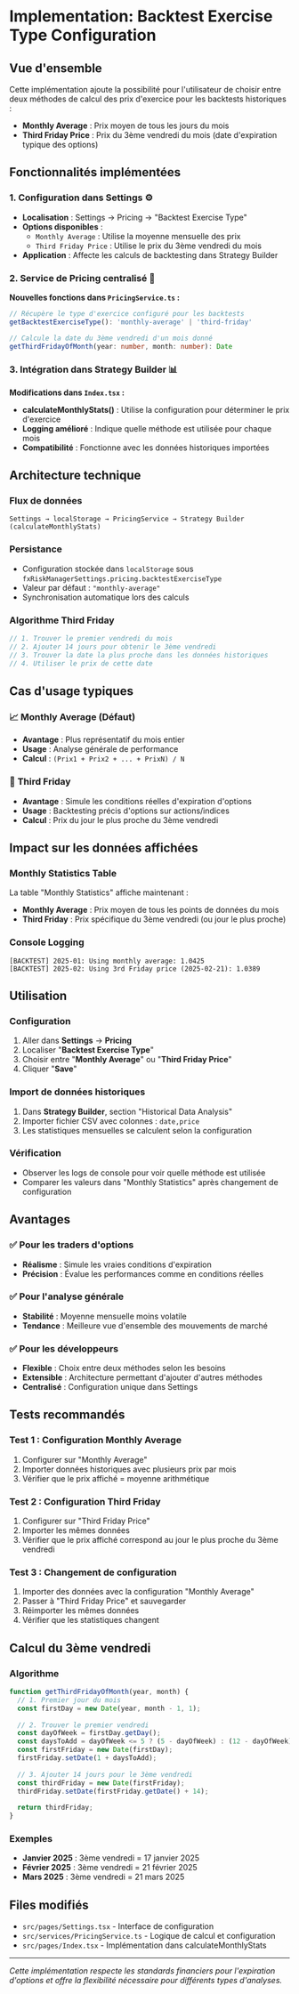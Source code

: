 # Implementation: Backtest Exercise Type Configuration

## Vue d'ensemble

Cette implémentation ajoute la possibilité pour l'utilisateur de choisir entre deux méthodes de calcul des prix d'exercice pour les backtests historiques :

- **Monthly Average** : Prix moyen de tous les jours du mois
- **Third Friday Price** : Prix du 3ème vendredi du mois (date d'expiration typique des options)

## Fonctionnalités implémentées

### 1. Configuration dans Settings ⚙️

- **Localisation** : Settings → Pricing → "Backtest Exercise Type"
- **Options disponibles** :
  - `Monthly Average` : Utilise la moyenne mensuelle des prix
  - `Third Friday Price` : Utilise le prix du 3ème vendredi du mois
- **Application** : Affecte les calculs de backtesting dans Strategy Builder

### 2. Service de Pricing centralisé 🔧

**Nouvelles fonctions dans `PricingService.ts` :**

```typescript
// Récupère le type d'exercice configuré pour les backtests
getBacktestExerciseType(): 'monthly-average' | 'third-friday'

// Calcule la date du 3ème vendredi d'un mois donné
getThirdFridayOfMonth(year: number, month: number): Date
```

### 3. Intégration dans Strategy Builder 📊

**Modifications dans `Index.tsx` :**

- **calculateMonthlyStats()** : Utilise la configuration pour déterminer le prix d'exercice
- **Logging amélioré** : Indique quelle méthode est utilisée pour chaque mois
- **Compatibilité** : Fonctionne avec les données historiques importées

## Architecture technique

### Flux de données

```
Settings → localStorage → PricingService → Strategy Builder (calculateMonthlyStats)
```

### Persistance

- Configuration stockée dans `localStorage` sous `fxRiskManagerSettings.pricing.backtestExerciseType`
- Valeur par défaut : `"monthly-average"`
- Synchronisation automatique lors des calculs

### Algorithme Third Friday

```typescript
// 1. Trouver le premier vendredi du mois
// 2. Ajouter 14 jours pour obtenir le 3ème vendredi
// 3. Trouver la date la plus proche dans les données historiques
// 4. Utiliser le prix de cette date
```

## Cas d'usage typiques

### 📈 **Monthly Average (Défaut)**
- **Avantage** : Plus représentatif du mois entier
- **Usage** : Analyse générale de performance
- **Calcul** : `(Prix1 + Prix2 + ... + PrixN) / N`

### 📅 **Third Friday**
- **Avantage** : Simule les conditions réelles d'expiration d'options
- **Usage** : Backtesting précis d'options sur actions/indices
- **Calcul** : Prix du jour le plus proche du 3ème vendredi

## Impact sur les données affichées

### Monthly Statistics Table
La table "Monthly Statistics" affiche maintenant :
- **Monthly Average** : Prix moyen de tous les points de données du mois
- **Third Friday** : Prix spécifique du 3ème vendredi (ou jour le plus proche)

### Console Logging
```
[BACKTEST] 2025-01: Using monthly average: 1.0425
[BACKTEST] 2025-02: Using 3rd Friday price (2025-02-21): 1.0389
```

## Utilisation

### Configuration
1. Aller dans **Settings** → **Pricing**
2. Localiser "**Backtest Exercise Type**"
3. Choisir entre "**Monthly Average**" ou "**Third Friday Price**"
4. Cliquer "**Save**"

### Import de données historiques
1. Dans **Strategy Builder**, section "Historical Data Analysis"
2. Importer fichier CSV avec colonnes : `date,price`
3. Les statistiques mensuelles se calculent selon la configuration

### Vérification
- Observer les logs de console pour voir quelle méthode est utilisée
- Comparer les valeurs dans "Monthly Statistics" après changement de configuration

## Avantages

### ✅ Pour les traders d'options
- **Réalisme** : Simule les vraies conditions d'expiration
- **Précision** : Évalue les performances comme en conditions réelles

### ✅ Pour l'analyse générale
- **Stabilité** : Moyenne mensuelle moins volatile
- **Tendance** : Meilleure vue d'ensemble des mouvements de marché

### ✅ Pour les développeurs
- **Flexible** : Choix entre deux méthodes selon les besoins
- **Extensible** : Architecture permettant d'ajouter d'autres méthodes
- **Centralisé** : Configuration unique dans Settings

## Tests recommandés

### Test 1 : Configuration Monthly Average
1. Configurer sur "Monthly Average"
2. Importer données historiques avec plusieurs prix par mois
3. Vérifier que le prix affiché = moyenne arithmétique

### Test 2 : Configuration Third Friday
1. Configurer sur "Third Friday Price"  
2. Importer les mêmes données
3. Vérifier que le prix affiché correspond au jour le plus proche du 3ème vendredi

### Test 3 : Changement de configuration
1. Importer des données avec la configuration "Monthly Average"
2. Passer à "Third Friday Price" et sauvegarder
3. Réimporter les mêmes données
4. Vérifier que les statistiques changent

## Calcul du 3ème vendredi

### Algorithme
```javascript
function getThirdFridayOfMonth(year, month) {
  // 1. Premier jour du mois
  const firstDay = new Date(year, month - 1, 1);
  
  // 2. Trouver le premier vendredi
  const dayOfWeek = firstDay.getDay();
  const daysToAdd = dayOfWeek <= 5 ? (5 - dayOfWeek) : (12 - dayOfWeek);
  const firstFriday = new Date(firstDay);
  firstFriday.setDate(1 + daysToAdd);
  
  // 3. Ajouter 14 jours pour le 3ème vendredi
  const thirdFriday = new Date(firstFriday);
  thirdFriday.setDate(firstFriday.getDate() + 14);
  
  return thirdFriday;
}
```

### Exemples
- **Janvier 2025** : 3ème vendredi = 17 janvier 2025
- **Février 2025** : 3ème vendredi = 21 février 2025
- **Mars 2025** : 3ème vendredi = 21 mars 2025

## Files modifiés

- `src/pages/Settings.tsx` - Interface de configuration
- `src/services/PricingService.ts` - Logique de calcul et configuration
- `src/pages/Index.tsx` - Implémentation dans calculateMonthlyStats

---

*Cette implémentation respecte les standards financiers pour l'expiration d'options et offre la flexibilité nécessaire pour différents types d'analyses.*